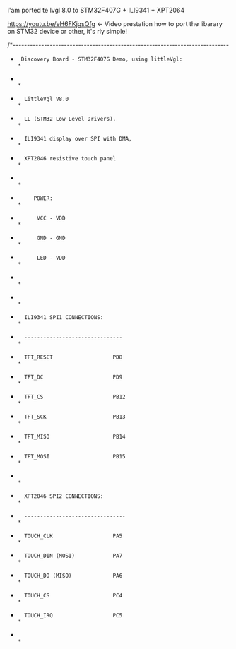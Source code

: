 I'am ported te lvgl 8.0 to STM32F407G + ILI9341 + XPT2064

https://youtu.be/eH6FKjgsQfg   <- Video prestation how to port the libarary on STM32 device or other, it's rly simple!



/*----------------------------------------------------------------------------
 *      Discovery Board - STM32F407G Demo, using littleVgl:                  *
 *                                       									 *
 *       LittleVgl V8.0                       							     *
 *       LL (STM32 Low Level Drivers).         							     *
 *       ILI9341 display over SPI with DMA,                                  *
 *       XPT2046 resistive touch panel    									 *
 *																			 *
 *			POWER:															 *
 *           VCC - VDD                                            			 *
 *           GND - GND                                  					 *
 *           LED - VDD     													 *
 *																			 *	
 *																			 *
 *       ILI9341 SPI1 CONNECTIONS:                                           *
 *       -------------------------------                                     *
 *       TFT_RESET                   PD8                                     *
 *       TFT_DC                      PD9                                     *
 *       TFT_CS                      PB12                                    *
 *       TFT_SCK                     PB13                                    *
 *       TFT_MISO                    PB14                                    *
 *       TFT_MOSI                    PB15                                    *
 *                                                                           *
 *       XPT2046 SPI2 CONNECTIONS:                                           *
 *       --------------------------------                                    *
 *       TOUCH_CLK                   PA5                                     *
 *       TOUCH_DIN (MOSI)            PA7                                     *
 *       TOUCH_DO (MISO)             PA6                                     *
 *       TOUCH_CS                    PC4                                     *
 *       TOUCH_IRQ                   PC5                                     *
 *                                                                           *